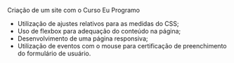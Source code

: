 Criação de um site com o Curso Eu Programo

- Utilização de ajustes relativos para as medidas do CSS;
- Uso de flexbox para adequação do conteúdo na página;
- Desenvolvimento de uma página responsiva;
- Utilização de eventos com o mouse para certificação de preenchimento do formulário de usuário.